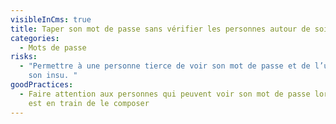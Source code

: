 ```yaml
---
visibleInCms: true
title: Taper son mot de passe sans vérifier les personnes autour de soi.
categories:
  - Mots de passe
risks:
  - "Permettre à une personne tierce de voir son mot de passe et de l’utiliser à
    son insu. "
goodPractices:
  - Faire attention aux personnes qui peuvent voir son mot de passe lorsque l’on
    est en train de le composer
---
```

